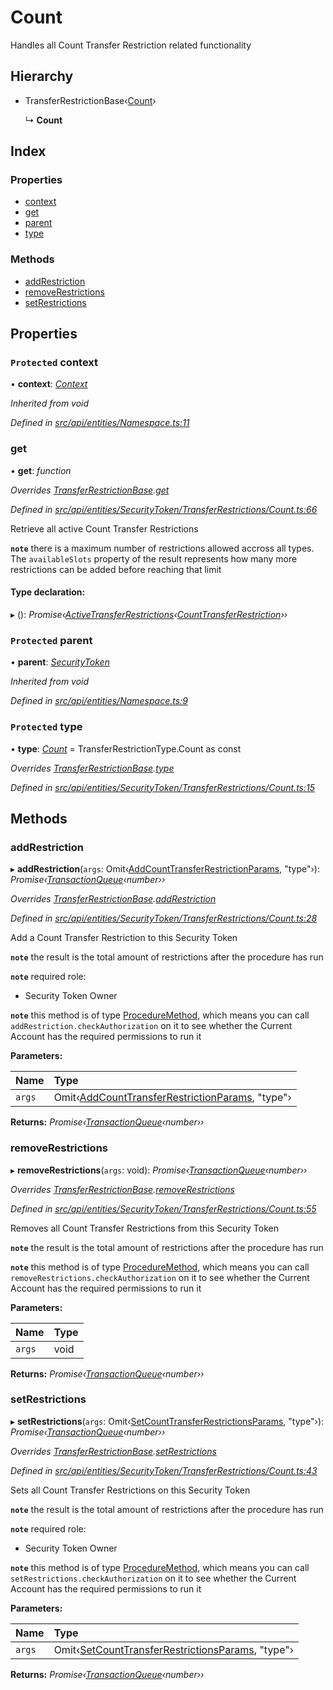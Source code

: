 # Count

Handles all Count Transfer Restriction related functionality

## Hierarchy

* TransferRestrictionBase‹[Count](../enums/transferrestrictiontype.md#count)›

  ↳ **Count**

## Index

### Properties

* [context](count.md#protected-context)
* [get](count.md#get)
* [parent](count.md#protected-parent)
* [type](count.md#protected-type)

### Methods

* [addRestriction](count.md#addrestriction)
* [removeRestrictions](count.md#removerestrictions)
* [setRestrictions](count.md#setrestrictions)

## Properties

### `Protected` context

• **context**: [_Context_](context.md)

_Inherited from void_

_Defined in_ [_src/api/entities/Namespace.ts:11_](https://github.com/PolymathNetwork/polymesh-sdk/blob/23062de4/src/api/entities/Namespace.ts#L11)

### get

• **get**: _function_

_Overrides_ [_TransferRestrictionBase_](transferrestrictionbase.md)_._[_get_](transferrestrictionbase.md#get)

_Defined in_ [_src/api/entities/SecurityToken/TransferRestrictions/Count.ts:66_](https://github.com/PolymathNetwork/polymesh-sdk/blob/23062de4/src/api/entities/SecurityToken/TransferRestrictions/Count.ts#L66)

Retrieve all active Count Transfer Restrictions

**`note`** there is a maximum number of restrictions allowed accross all types. The `availableSlots` property of the result represents how many more restrictions can be added before reaching that limit

#### Type declaration:

▸ \(\): _Promise‹_[_ActiveTransferRestrictions_](../interfaces/activetransferrestrictions.md)_‹_[_CountTransferRestriction_](../interfaces/counttransferrestriction.md)_››_

### `Protected` parent

• **parent**: [_SecurityToken_](securitytoken.md)

_Inherited from void_

_Defined in_ [_src/api/entities/Namespace.ts:9_](https://github.com/PolymathNetwork/polymesh-sdk/blob/23062de4/src/api/entities/Namespace.ts#L9)

### `Protected` type

• **type**: [_Count_](../enums/transferrestrictiontype.md#count) = TransferRestrictionType.Count as const

_Overrides_ [_TransferRestrictionBase_](transferrestrictionbase.md)_._[_type_](transferrestrictionbase.md#protected-abstract-type)

_Defined in_ [_src/api/entities/SecurityToken/TransferRestrictions/Count.ts:15_](https://github.com/PolymathNetwork/polymesh-sdk/blob/23062de4/src/api/entities/SecurityToken/TransferRestrictions/Count.ts#L15)

## Methods

### addRestriction

▸ **addRestriction**\(`args`: Omit‹[AddCountTransferRestrictionParams](../globals.md#addcounttransferrestrictionparams), "type"›\): _Promise‹_[_TransactionQueue_](transactionqueue.md)_‹number››_

_Overrides_ [_TransferRestrictionBase_](transferrestrictionbase.md)_._[_addRestriction_](transferrestrictionbase.md#addrestriction)

_Defined in_ [_src/api/entities/SecurityToken/TransferRestrictions/Count.ts:28_](https://github.com/PolymathNetwork/polymesh-sdk/blob/23062de4/src/api/entities/SecurityToken/TransferRestrictions/Count.ts#L28)

Add a Count Transfer Restriction to this Security Token

**`note`** the result is the total amount of restrictions after the procedure has run

**`note`** required role:

* Security Token Owner

**`note`** this method is of type [ProcedureMethod](../interfaces/proceduremethod.md), which means you can call `addRestriction.checkAuthorization` on it to see whether the Current Account has the required permissions to run it

**Parameters:**

| Name | Type |
| :--- | :--- |
| `args` | Omit‹[AddCountTransferRestrictionParams](../globals.md#addcounttransferrestrictionparams), "type"› |

**Returns:** _Promise‹_[_TransactionQueue_](transactionqueue.md)_‹number››_

### removeRestrictions

▸ **removeRestrictions**\(`args`: void\): _Promise‹_[_TransactionQueue_](transactionqueue.md)_‹number››_

_Overrides_ [_TransferRestrictionBase_](transferrestrictionbase.md)_._[_removeRestrictions_](transferrestrictionbase.md#removerestrictions)

_Defined in_ [_src/api/entities/SecurityToken/TransferRestrictions/Count.ts:55_](https://github.com/PolymathNetwork/polymesh-sdk/blob/23062de4/src/api/entities/SecurityToken/TransferRestrictions/Count.ts#L55)

Removes all Count Transfer Restrictions from this Security Token

**`note`** the result is the total amount of restrictions after the procedure has run

**`note`** this method is of type [ProcedureMethod](../interfaces/proceduremethod.md), which means you can call `removeRestrictions.checkAuthorization` on it to see whether the Current Account has the required permissions to run it

**Parameters:**

| Name | Type |
| :--- | :--- |
| `args` | void |

**Returns:** _Promise‹_[_TransactionQueue_](transactionqueue.md)_‹number››_

### setRestrictions

▸ **setRestrictions**\(`args`: Omit‹[SetCountTransferRestrictionsParams](../interfaces/setcounttransferrestrictionsparams.md), "type"›\): _Promise‹_[_TransactionQueue_](transactionqueue.md)_‹number››_

_Overrides_ [_TransferRestrictionBase_](transferrestrictionbase.md)_._[_setRestrictions_](transferrestrictionbase.md#setrestrictions)

_Defined in_ [_src/api/entities/SecurityToken/TransferRestrictions/Count.ts:43_](https://github.com/PolymathNetwork/polymesh-sdk/blob/23062de4/src/api/entities/SecurityToken/TransferRestrictions/Count.ts#L43)

Sets all Count Transfer Restrictions on this Security Token

**`note`** the result is the total amount of restrictions after the procedure has run

**`note`** required role:

* Security Token Owner

**`note`** this method is of type [ProcedureMethod](../interfaces/proceduremethod.md), which means you can call `setRestrictions.checkAuthorization` on it to see whether the Current Account has the required permissions to run it

**Parameters:**

| Name | Type |
| :--- | :--- |
| `args` | Omit‹[SetCountTransferRestrictionsParams](../interfaces/setcounttransferrestrictionsparams.md), "type"› |

**Returns:** _Promise‹_[_TransactionQueue_](transactionqueue.md)_‹number››_

